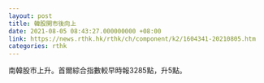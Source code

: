 ```yaml
---
layout: post
title: 韓股開市後向上
date: 2021-08-05 08:43:27.000000000 +08:00
link: https://news.rthk.hk/rthk/ch/component/k2/1604341-20210805.htm
categories: rthk
---
```


南韓股市上升。首爾綜合指數較早時報3285點，升5點。
